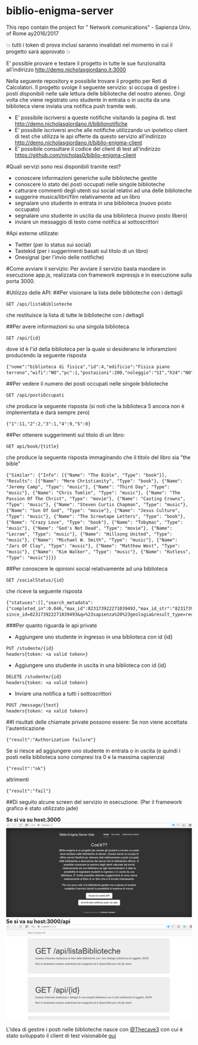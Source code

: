 # biblio-enigma-server
This repo contain the project for " Network comunications" - Sapienza Univ. of Rome ay2016/2017

:boom: tutti i token di prova inclusi saranno invalidati nel momento in cui il progetto sarà approvato :boom:

E' possible provare e testare il progetto in tutte le sue funzionalità all'indirizzo http://demo.nicholasgiordano.it:3000

Nella seguente repository e possibile trovare il progetto per Reti di Calcolatori. 
Il progetto svolge il seguente servizio: si occupa di gestire i posti disponibili nelle sale lettura delle biblioteche del nostro ateneo. 
Ongi volta che viene registrato uno studente in entrata o in uscita da una biblioteca viene inviata una notifica push tramite web. 
+ E' possibile iscriversi a queste notifiche visitando la pagina di. test http://demo.nicholasgiordano.it/biblionotifiche
+ E' possibile iscriversi anche alle notifiche utilizzando un ipotetico client di test che utilizza le api offerte da questo servizio all'indirizzo http://demo.nicholasgiordano.it/biblio-enigma-client
+ E' possibile consultare il codice del client di test all'indirizzo https://github.com/nicholas0/biblio-enigma-client

#Quali servizi sono resi disponibili tramite rest?
* conoscere informazioni generiche sulle biblioteche gestite
* conoscere lo stato dei posti occupati nelle singole biblioteche
* catturare commenti degli utenti sui social relativi ad una delle biblioteche
* suggerire musica/libri/film relativamente ad un libro
* segnalare uno studente in entrata in una biblioteca (nuovo posto occupato)
* segnalare uno studente in uscita da una biblioteca (nuovo posto libero)
* inviare un messaggio di testo come notifica ai sottoscrittori

#Api esterne utilizate:
* Twitter (per lo status sui social)
* Tastekid (per i suggerimenti basati sul titolo di un libro)
* Onesignal (per l'invio delle notifiche)

#Come avviare il servizio:
Per avviare il servizio basta mandare in esecuzione app.js, realizzata con framework expressjs e in esecuzione sulla porta 3000.

#Utilizzo delle API:
##Per visionare la lista delle biblioteche con i dettagli
```
GET /api/listaBiblioteche
```
che restituisce la lista di tutte le biblioteche con i dettagli

##Per avere informazioni su una singola biblioteca
```
GET /api/{id}
```
dove id è l'id della biblioteca per la quale si desiderano le inforamzioni producendo la seguente risposta
```
{"nome":"biblioteca di fisica","id":4,"edificio":"Fisica piano terreno","wifi":"NO","pc":1,"postazioni":200,"noleggio":"SI","h24":"NO","twittertag":"fisica"}
```
##Per vedere il numero dei posti occupati nelle singole biblioteche
```
GET /api/postiOccupati
```
che produce la seguente risposta (si noti che la biblioteca 5 ancora non è implementata e darà sempre zero)
```
{"1":11,"2":2,"3":1,"4":9,"5":0}
```
##Per ottenere suggerimenti sul titolo di un libro:
```
GET api/book/{title}
```
che produce la seguente risposta immaginando che il titolo del libro sia "the bible"
```
{"Similar": {"Info": [{"Name": "The Bible", "Type": "book"}], "Results": [{"Name": "Mere Christianity", "Type": "book"}, {"Name": "Jeremy Camp", "Type": "music"}, {"Name": "Third Day", "Type": "music"}, {"Name": "Chris Tomlin", "Type": "music"}, {"Name": "The Passion Of The Christ", "Type": "movie"}, {"Name": "Casting Crowns", "Type": "music"}, {"Name": "Steven Curtis Chapman", "Type": "music"}, {"Name": "Son Of God", "Type": "movie"}, {"Name": "Jesus Culture", "Type": "music"}, {"Name": "The Screwtape Letters", "Type": "book"}, {"Name": "Crazy Love", "Type": "book"}, {"Name": "Tobymac", "Type": "music"}, {"Name": "God's Not Dead", "Type": "movie"}, {"Name": "Lecrae", "Type": "music"}, {"Name": "Hillsong United", "Type": "music"}, {"Name": "Michael W. Smith", "Type": "music"}, {"Name": "Jars Of Clay", "Type": "music"}, {"Name": "Matthew West", "Type": "music"}, {"Name": "Kim Walker", "Type": "music"}, {"Name": "Kutless", "Type": "music"}]}}
```
##Per conoscere le opinioni social relativamente ad una biblioteca
```
GET /socialStatus/{id}
```
che riceve la seguente risposta
```
{"statuses":[],"search_metadata":{"completed_in":0.046,"max_id":823173922271039493,"max_id_str":"823173922271039493","query":"%23sapienza+%23geologia","refresh_url":"?since_id=823173922271039493&q=%23sapienza%20%23geologia&result_type=recent&include_entities=1","count":15,"since_id":0,"since_id_str":"0"}}
```
###Per quanto riguarda le api private
* Aggiungere uno studente in ingresso in una biblioteca con id {id}
```
PUT /studente/{id}
headers{token: <a valid token>}
```
* Aggiungere uno studente in uscita in una biblioteca con id {id}
```
DELETE /studente/{id}
headers{token: <a valid token>}
```
* Inviare una notifica a tutti i sottoscrittori
```
POST /message/{text}
headers{token: <a valid token>}
```
##I risultati delle chiamate private possono essere:
Se non viene accettata l'autenticazione
```
{"result":"Authorization failure"}
```
Se si riesce ad aggiungere uno studente in entrata o in uscita (e quindi i posti nella biblioteca sono compresi tra 0 e la massima capienza)
```
{"result":"ok"}
```
altrimenti
```
{"result":"fail"}
```

##Di seguito alcune screen del servizio in esecuzione:
(Per il framework grafico è stato utilizzato jade)

**Se si va su host:3000**
![home](/screenshot/home.png)
**Se si va su host:3000/api**
![api](screenshot/api.png)

L'idea di gestire i posti nelle biblioteche nasce con [@Thecave3](https://github.com/Thecave3) con cui è stato sviluppato il client di test visionabile [qui](https://github.com/nicholas0g/biblio-enigma-client)

